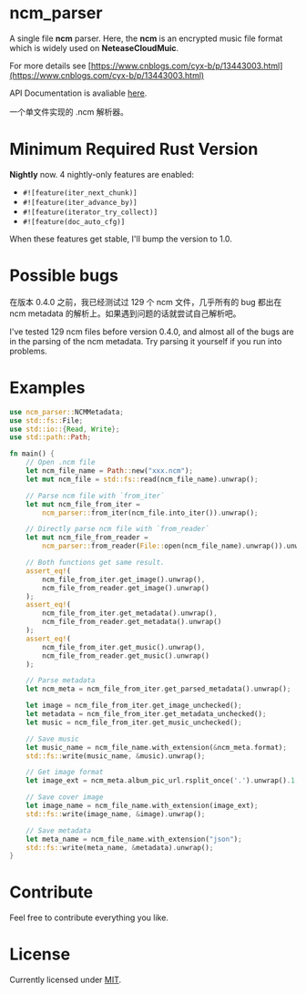# ncm_parser

A single file **ncm** parser. Here, the **ncm** is an encrypted
music file format which is widely used on **NeteaseCloudMuic**.

For more details see
[https://www.cnblogs.com/cyx-b/p/13443003.html](https://www.cnblogs.com/cyx-b/p/13443003.html)

API Documentation is avaliable [here](https://docs.rs/ncm_parser).

一个单文件实现的 .ncm 解析器。

# Minimum Required Rust Version

**Nightly** now. 4 nightly-only features are enabled:

- `#![feature(iter_next_chunk)]`
- `#![feature(iter_advance_by)]`
- `#![feature(iterator_try_collect)]`
- `#![feature(doc_auto_cfg)]`

When these features get stable, I'll bump the version to 1.0.

# Possible bugs

在版本 0.4.0 之前，我已经测试过 129 个 ncm 文件，几乎所有的 bug 都出在 ncm metadata 的解析上。如果遇到问题的话就尝试自己解析吧。

I've tested 129 ncm files before version 0.4.0, and almost all of the bugs are in the parsing of the ncm metadata. Try parsing it yourself if you run into problems.

# Examples

```rust
use ncm_parser::NCMMetadata;
use std::fs::File;
use std::io::{Read, Write};
use std::path::Path;

fn main() {
    // Open .ncm file
    let ncm_file_name = Path::new("xxx.ncm");
    let mut ncm_file = std::fs::read(ncm_file_name).unwrap();

    // Parse ncm file with `from_iter`
    let mut ncm_file_from_iter =
        ncm_parser::from_iter(ncm_file.into_iter()).unwrap();

    // Directly parse ncm file with `from_reader`
    let mut ncm_file_from_reader =
        ncm_parser::from_reader(File::open(ncm_file_name).unwrap()).unwrap();

    // Both functions get same result.
    assert_eq!(
        ncm_file_from_iter.get_image().unwrap(),
        ncm_file_from_reader.get_image().unwrap()
    );
    assert_eq!(
        ncm_file_from_iter.get_metadata().unwrap(),
        ncm_file_from_reader.get_metadata().unwrap()
    );
    assert_eq!(
        ncm_file_from_iter.get_music().unwrap(),
        ncm_file_from_reader.get_music().unwrap()
    );

    // Parse metadata
    let ncm_meta = ncm_file_from_iter.get_parsed_metadata().unwrap();

    let image = ncm_file_from_iter.get_image_unchecked();
    let metadata = ncm_file_from_iter.get_metadata_unchecked();
    let music = ncm_file_from_iter.get_music_unchecked();

    // Save music
    let music_name = ncm_file_name.with_extension(&ncm_meta.format);
    std::fs::write(music_name, &music).unwrap();

    // Get image format
    let image_ext = ncm_meta.album_pic_url.rsplit_once('.').unwrap().1;

    // Save cover image
    let image_name = ncm_file_name.with_extension(image_ext);
    std::fs::write(image_name, &image).unwrap();

    // Save metadata
    let meta_name = ncm_file_name.with_extension("json");
    std::fs::write(meta_name, &metadata).unwrap();
}
```

# Contribute

Feel free to contribute everything you like.

# License

Currently licensed under [MIT](https://choosealicense.com/licenses/mit/).
